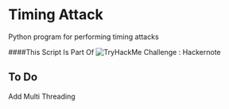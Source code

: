 # Timing Attack
Python program for performing timing attacks

####This Script Is Part Of ![TryHackMe Challenge : Hackernote](https://tryhackme.com/room/hackernote)

## To Do
Add Multi Threading
